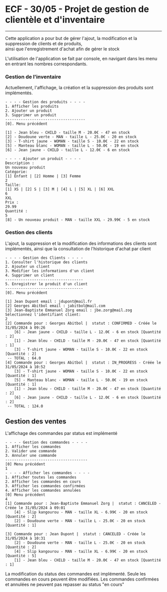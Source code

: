 # ECF - 30/05 - Projet de gestion de clientèle et d'inventaire

---
Cette application a pour but de gérer l'ajout, la modification et la suppression de clients et de produits,  
ainsi que l'enregistrement d'achat afin de gérer le stock

L'utilisation de l'application se fait par console, en navigant dans les menu en entrant les nombres correspondants.

### Gestion de l'inventaire
Actuellement, l'affichage, la création et la suppression des produits sont implémentés.  

```text
- - - - Gestion des produits - - - -
1. Afficher les produits
2. Ajouter un produit
3. Supprimer un produit
------------------------------------
[0]. Menu précédent
```
```text
[1] - Jean bleu - CHILD - taille M - 20.0€ - 47 en stock
[2] - Doudoune verte - MAN - taille L - 25.0€ - 20 en stock
[3] - T-shirt jaune - WOMAN - taille S - 10.0€ - 22 en stock
[5] - Manteau blanc - WOMAN - taille L - 50.0€ - 19 en stock
[6] - Jean jaune - CHILD - taille L - 12.0€ - 6 en stock
```
```text
- - - - Ajouter un produit - - - -
Description :
Un nouveau produit
Catégorie: 
[1] Enfant | [2] Homme | [3] Femme
2
Taille: 
[1] XS | [2] S | [3] M | [4] L | [5] XL | [6] XXL 
6
XXL
Prix : 
29.99
Quantité : 
5
[8] - Un nouveau produit - MAN - taille XXL - 29.99€ - 5 en stock
```

### Gestion des clients
L'ajout, la suppression et la modification des informations des clients sont implémentés, ainsi que la consultation de l'historique d'achat par client
```text
- - - - Gestion des Clients - - - -
1. Consulter l'historique des clients
2. Ajouter un client
3. Modifier les informations d'un client
4. Supprimer un client
-----------------------------------
5. Enregistrer le produit d'un client
-----------------------------------
[0]. Menu précédent
```
```text
[1] Jean Dupont email : jdupont@mail.fr
[2] Georges Abitbol email : jabitbol@mail.com
[3] Jean-Baptiste Emmanuel Zorg email : jbe.zorg@mail.zog
Sélectionnez l'identifiant client: 
2
[2] Commande pour : Georges Abitbol |  statut : CONFIRMED - Créée le 31/05/2024 à 09:26
	[6] - Jean jaune - CHILD - taille L - 12.0€ - 6 en stock [Quantité : 2]
	[1] - Jean bleu - CHILD - taille M - 20.0€ - 47 en stock [Quantité : 1]
	[3] - T-shirt jaune - WOMAN - taille S - 10.0€ - 22 en stock [Quantité : 2]
 -- TOTAL : 64.0
[4] Commande pour : Georges Abitbol |  statut : IN_PROGRESS - Créée le 31/05/2024 à 10:52
	[3] - T-shirt jaune - WOMAN - taille S - 10.0€ - 22 en stock [Quantité : 1]
	[5] - Manteau blanc - WOMAN - taille L - 50.0€ - 19 en stock [Quantité : 1]
	[1] - Jean bleu - CHILD - taille M - 20.0€ - 47 en stock [Quantité : 2]
	[6] - Jean jaune - CHILD - taille L - 12.0€ - 6 en stock [Quantité : 2]
 -- TOTAL : 124.0
```

## Gestion des ventes 
L'affichage des commandes par status est implémenté
```text
- - - - Gestion des commandes - - - -
1. Afficher les commandes
2. Valider une commande
3. Annuler une commande
-------------------------------------
[0] Menu précédent
1
- - - - Afficher les commandes - - - -
1. Afficher toutes les commandes
2. Afficher les commandes en cours
3. Afficher les commandes confirmées
4. Afficher les commandes annulées
[0] Menu précédent
4
[1] Commande pour : Jean-Baptiste Emmanuel Zorg |  statut : CANCELED - Créée le 31/05/2024 à 09:01
	[4] - Slip kangourou - MAN - taille XL - 6.99€ - 20 en stock [Quantité : 2]
	[2] - Doudoune verte - MAN - taille L - 25.0€ - 20 en stock [Quantité : 1]

[3] Commande pour : Jean Dupont |  statut : CANCELED - Créée le 31/05/2024 à 10:31
	[2] - Doudoune verte - MAN - taille L - 25.0€ - 20 en stock [Quantité : 2]
	[4] - Slip kangourou - MAN - taille XL - 6.99€ - 20 en stock [Quantité : 5]
	[1] - Jean bleu - CHILD - taille M - 20.0€ - 47 en stock [Quantité : 1]
```
La modification du status des commandes est implémenté. Seule les commandes en cours peuvent être modifiées. Les commandes confirmées et annulées ne peuvent pas repasser au status "en cours"
